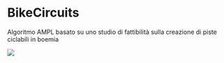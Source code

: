 # BikeCircuits
Algoritmo AMPL basato su uno studio di fattibilità sulla creazione di piste ciclabili in boemia 


<img src='#' onclick=alert(1) />
